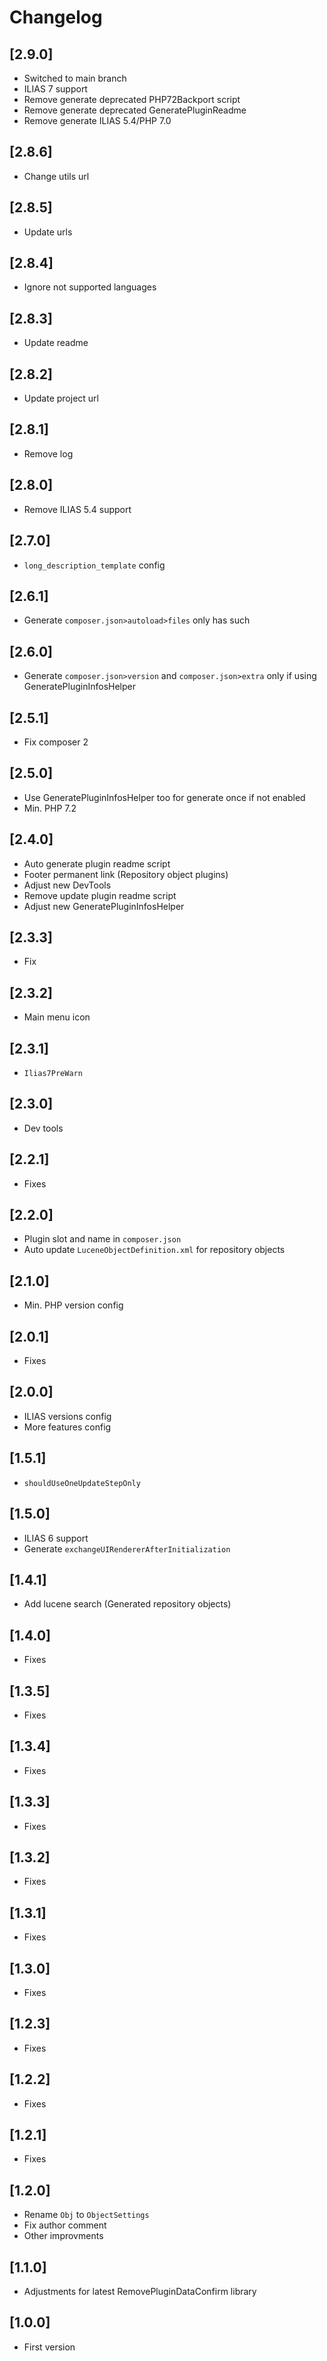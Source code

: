 # Changelog

## [2.9.0]
- Switched to main branch
- ILIAS 7 support
- Remove generate deprecated PHP72Backport script
- Remove generate deprecated GeneratePluginReadme
- Remove generate ILIAS 5.4/PHP 7.0

## [2.8.6]
- Change utils url

## [2.8.5]
- Update urls

## [2.8.4]
- Ignore not supported languages

## [2.8.3]
- Update readme

## [2.8.2]
- Update project url

## [2.8.1]
- Remove log

## [2.8.0]
- Remove ILIAS 5.4 support

## [2.7.0]
- `long_description_template` config

## [2.6.1]
- Generate `composer.json>autoload>files` only has such

## [2.6.0]
- Generate `composer.json>version` and `composer.json>extra` only if using GeneratePluginInfosHelper

## [2.5.1]
- Fix composer 2

## [2.5.0]
- Use GeneratePluginInfosHelper too for generate once if not enabled
- Min. PHP 7.2

## [2.4.0]
- Auto generate plugin readme script
- Footer permanent link (Repository object plugins)
- Adjust new DevTools
- Remove update plugin readme script
- Adjust new GeneratePluginInfosHelper

## [2.3.3]
- Fix

## [2.3.2]
- Main menu icon

## [2.3.1]
- `Ilias7PreWarn`

## [2.3.0]
- Dev tools

## [2.2.1]
- Fixes

## [2.2.0]
- Plugin slot and name in `composer.json`
- Auto update `LuceneObjectDefinition.xml` for repository objects

## [2.1.0]
- Min. PHP version config

## [2.0.1]
- Fixes

## [2.0.0]
- ILIAS versions config
- More features config

## [1.5.1]
- `shouldUseOneUpdateStepOnly`

## [1.5.0]
- ILIAS 6 support
- Generate `exchangeUIRendererAfterInitialization`

## [1.4.1]
- Add lucene search (Generated repository objects)

## [1.4.0]
- Fixes

## [1.3.5]
- Fixes

## [1.3.4]
- Fixes

## [1.3.3]
- Fixes

## [1.3.2]
- Fixes

## [1.3.1]
- Fixes

## [1.3.0]
- Fixes

## [1.2.3]
- Fixes

## [1.2.2]
- Fixes

## [1.2.1]
- Fixes

## [1.2.0]
- Rename `Obj` to `ObjectSettings`
- Fix author comment
- Other improvments

## [1.1.0]
- Adjustments for latest RemovePluginDataConfirm library

## [1.0.0]
- First version
